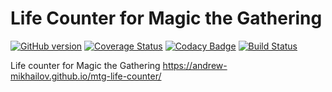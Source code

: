 # Life Counter for Magic the Gathering
[![GitHub version](https://badge.fury.io/gh/andrew-mikhailov%2Fmtg-life-counter.svg)](https://badge.fury.io/gh/andrew-mikhailov%2Fmtg-life-counter) [![Coverage Status](https://coveralls.io/repos/github/andrew-mikhailov/mtg-life-counter/badge.svg?branch=master)](https://coveralls.io/github/andrew-mikhailov/mtg-life-counter?branch=master) [![Codacy Badge](https://api.codacy.com/project/badge/Grade/2ff5c6593287432083e4a3b3782135ad)](https://www.codacy.com/app/andrew.mikhailov.18.01/mtg-life-counter?utm_source=github.com&amp;utm_medium=referral&amp;utm_content=andrew-mikhailov/mtg-life-counter&amp;utm_campaign=Badge_Grade) [![Build Status](https://travis-ci.org/andrew-mikhailov/mtg-life-counter.svg?branch=master)](https://travis-ci.org/andrew-mikhailov/mtg-life-counter)

Life counter for Magic the Gathering https://andrew-mikhailov.github.io/mtg-life-counter/
